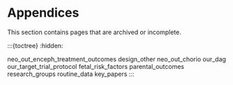 # Appendices

This section contains pages that are archived or incomplete.

:::{toctree}
:hidden:

neo_out_enceph_treatment_outcomes
design_other
neo_out_chorio
our_dag
our_target_trial_protocol
fetal_risk_factors
parental_outcomes
research_groups
routine_data
key_papers
:::
